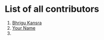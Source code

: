 # List of all contributors

1. [Bhrigu Kansra](https://github.com/kinetickansra)
2. [Your Name](https://github.com/yourprofile)
3.
